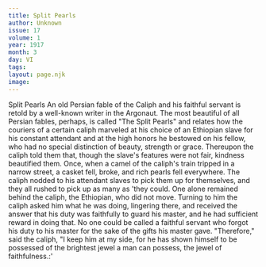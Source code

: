 ```yaml
---
title: Split Pearls
author: Unknown
issue: 17
volume: 1
year: 1917
month: 3
day: VI
tags:
layout: page.njk
image:
---
```

Split Pearls   An old Persian fable of the Caliph and his faithful servant is retold by a well-known writer in the Argonaut.   The most beautiful of all Persian fables, perhaps, is called "The Split Pearls" and relates how the couriers of a certain caliph marveled at his choice of an Ethiopian slave for his constant attendant and at the high honors he bestowed on his fellow, who had no special distinction of beauty, strength or grace. Thereupon the caliph told them that, though the slave's features were not fair, kindness beautified them.   Once, when a camel of the caliph's train tripped in a narrow street, a casket fell, broke, and rich pearls fell everywhere. The caliph nodded to his attendant slaves to pick them up for themselves, and they all rushed to pick up as many as 'they could.   One alone remained behind the caliph, the Ethiopian, who did not move. Turning to him the caliph asked him what he was doing, lingering there, and received the answer that his duty was faithfully to guard his master, and he had sufficient reward in doing that. No one could be called a faithful servant who forgot his duty to his master for the sake of the gifts his master gave.   "Therefore," said the caliph, "I keep him at my side, for he has shown himself to be possessed of the brightest jewel a man can possess, the jewel of faithfulness.:'   




